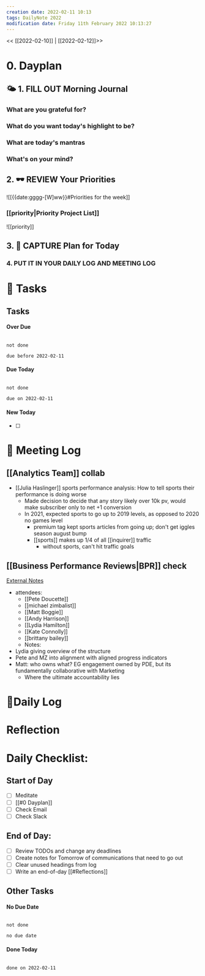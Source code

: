 ```yaml
---
creation date: 2022-02-11 10:13
tags: DailyNote 2022
modification date: Friday 11th February 2022 10:13:27
---
```


<< [[2022-02-10]] | [[2022-02-12]]>>

# 0. Dayplan
## 🌤 1. **FILL OUT** Morning Journal
### What are you grateful for?
### What do you want today's highlight to be?
### What are today's mantras
### What's on your mind?
## 2. 🕶 **REVIEW** Your Priorities
![[{{date:gggg-[W]ww}}#Priorities for the week]]
### [[priority|Priority Project List]] 
![[priority]]
## 3. 📆 **CAPTURE** Plan for Today
### 4. PUT IT IN YOUR DAILY LOG AND MEETING LOG
# 📝 Tasks
## Tasks
#### Over Due

```tasks

not done

due before 2022-02-11

```
#### Due Today

```tasks

not done

due on 2022-02-11

```
#### New Today
- [ ]
# 📰 Meeting Log
## [[Analytics Team]] collab
- [[Julia Haslinger]] sports performance analysis: How to tell sports their performance is doing worse
	- Made decision to decide that any story likely over 10k pv, would make subscriber only to net +1 conversion
	- In 2021, expected sports to go up to 2019 levels, as opposed to 2020 no games level
		- premium tag kept sports articles from going up; don't get iggles season august bump
		- [[sports]] makes up 1/4 of all [[inquirer]] traffic
			- without sports, can't hit traffic goals
## [[Business Performance Reviews|BPR]] check
[External Notes](https://docs.google.com/document/d/1qbJk1Zq3ZpKkKqDmdhXvbcoizU4oLo7XgXHkt1f2v1I/edit#heading=h.rz9fegqedw6u)
- attendees:
	- [[Pete Doucette]]
	- [[michael zimbalist]]
	- [[Matt Boggie]]
	- [[Andy Harrison]]
	- [[Lydia Hamilton]]
	- [[Kate Connolly]]
	- [[brittany bailey]]
	- Notes:
- Lydia giving overview of the structure
- Pete and MZ into alignment with aligned progress indicators
- Matt: who owns what? EG engagement owned by PDE, but its fundamentally collaborative with Marketing
	- Where the ultimate accountability lies
# 📓Daily Log
# Reflection
# Daily Checklist:
## Start of Day
- [ ] Meditate
- [ ] [[#0 Dayplan]]
- [ ] Check Email
- [ ] Check Slack
## End of Day:
- [ ] Review TODOs and change any deadlines
- [ ] Create notes for Tomorrow of communications that need to go out
- [ ] Clear unused headings from log
- [ ] Write an end-of-day [[#Reflections]]
## Other Tasks
#### No Due Date

```tasks

not done

no due date

```
#### Done Today

```tasks

done on 2022-02-11

```